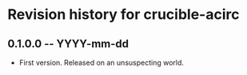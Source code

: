 # Revision history for crucible-acirc

## 0.1.0.0  -- YYYY-mm-dd

* First version. Released on an unsuspecting world.
